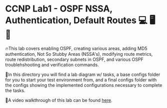 # CCNP Lab1 - OSPF NSSA, Authentication, Default Routes :computer: :desktop_computer: :floppy_disk:

🔥This lab covers enabling OSPF, creating various areas, adding MD5 authentication, Not So Stubby Areas (NSSA's), modifying route metrics, route redistribution, secondary subnets in OSPF, and various OSPF troublehshooting and verification commands.

📔In this directory you will find a lab diagram w/ tasks, a base configs folder for you to start your test environment from, and a final configs folder with the configs showing the implemented configurations necessary to complete the tasks.

🚶A video walkthrough of this lab can be found [here](https://youtu.be/1ZhzUbzIPRk).
